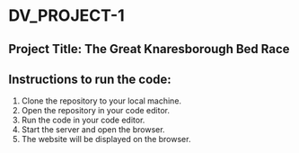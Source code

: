 # DV_PROJECT-1

## Project Title: The Great Knaresborough Bed Race 
 
## Instructions to run the code:
1. Clone the repository to your local machine.
2. Open the repository in your code editor.
3. Run the code in your code editor.
4. Start the server and open the browser.
5. The website will be displayed on the browser.